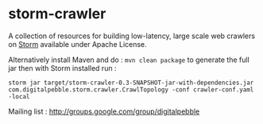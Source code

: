 storm-crawler
=============

A collection of resources for building low-latency, large scale web crawlers on [Storm](http://storm.apache.org/) available under Apache License.

Alternatively install Maven and do : `mvn clean package` to generate the full jar then with Storm installed run : 

`storm jar target/storm-crawler-0.3-SNAPSHOT-jar-with-dependencies.jar com.digitalpebble.storm.crawler.CrawlTopology -conf crawler-conf.yaml -local`

Mailing list : http://groups.google.com/group/digitalpebble
